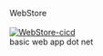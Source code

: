 WebStore\
\
[![WebStore-cicd](https://github.com/CodeMieke/WebStore/actions/workflows/WebStore-cicd.yml/badge.svg)](https://github.com/CodeMieke/WebStore/actions/workflows/WebStore-cicd.yml)
\
basic web app dot net


